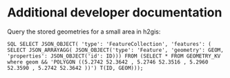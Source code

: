 # Additional developer documentation

Query the stored geometries for a small area in h2gis:

``SQL
SELECT JSON_OBJECT(
'type': 'FeatureCollection',
'features': (
SELECT JSON_ARRAYAGG(
JSON_OBJECT('type': 'Feature', 'geometry': GEOM, 'properties': JSON_OBJECT('id': ID)))
FROM (SELECT * FROM GEOMETRY_KV where geom && 'POLYGON ((5.2742 52.3642 , 5.2746 52.3516 , 5.2960 52.3590 , 5.2742 52.3642 ))') T(ID, GEOM)));
``